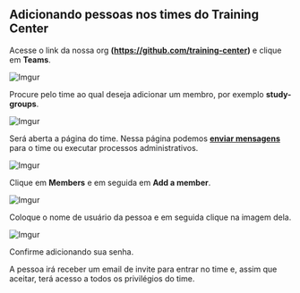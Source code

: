 ## Adicionando pessoas nos times do Training Center

Acesse o link da nossa org **(https://github.com/training-center)** e clique em **Teams**.

![Imgur](https://i.imgur.com/KxKXehH.png)

Procure pelo time ao qual deseja adicionar um membro, por exemplo **study-groups**.

![Imgur](https://i.imgur.com/fCgze66.png)

Será aberta a página do time. Nessa página podemos **[enviar mensagens](./sending-group-messages.md)** para o time ou executar processos administrativos.

![Imgur](https://i.imgur.com/wpoUjgS.png)

Clique em **Members** e em seguida em **Add a member**.

![Imgur](https://i.imgur.com/GKfZKwI.png)

Coloque o nome de usuário da pessoa e em seguida clique na imagem dela.

![Imgur](https://i.imgur.com/40OFGBl.png)

Confirme adicionando sua senha.

A pessoa irá receber um email de invite para entrar no time e, assim que aceitar, terá acesso a todos os privilégios do time.
